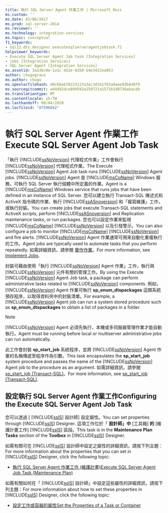 ```yaml
---
title: 執行 SQL Server Agent 作業工作 | Microsoft Docs
ms.custom: ''
ms.date: 03/06/2017
ms.prod: sql-server-2014
ms.reviewer: ''
ms.technology: integration-services
ms.topic: conceptual
f1_keywords:
- sql12.dts.designer.executesqlserveragentjobtask.f1
helpviewer_keywords:
- Execute SQL Server Agent Job task [Integration Services]
- jobs [Integration Services]
- SQL Server Agent [Integration Services]
ms.assetid: 3aa3bc0e-1a1c-452e-81b8-b4e3422ea053
author: chugugrace
ms.author: chugu
ms.openlocfilehash: d0c66eb7022312fa3ec3d161f63a9aee92b840f9
ms.sourcegitcommit: ad4d92dce894592a259721a1571b1d8736abacdb
ms.translationtype: MT
ms.contentlocale: zh-TW
ms.lasthandoff: 08/04/2020
ms.locfileid: "87596842"
---
```

# <a name="execute-sql-server-agent-job-task"></a><span data-ttu-id="4c2fb-102">執行 SQL Server Agent 作業工作</span><span class="sxs-lookup"><span data-stu-id="4c2fb-102">Execute SQL Server Agent Job Task</span></span>
  <span data-ttu-id="4c2fb-103">「執行 [!INCLUDE[ssNoVersion](../../includes/ssnoversion-md.md)] 代理程式作業」工作會執行 [!INCLUDE[ssNoVersion](../../includes/ssnoversion-md.md)] 代理程式作業。</span><span class="sxs-lookup"><span data-stu-id="4c2fb-103">The Execute [!INCLUDE[ssNoVersion](../../includes/ssnoversion-md.md)] Agent Job task runs [!INCLUDE[ssNoVersion](../../includes/ssnoversion-md.md)] Agent jobs.</span></span> [!INCLUDE[ssNoVersion](../../includes/ssnoversion-md.md)] <span data-ttu-id="4c2fb-104">Agent 是 [!INCLUDE[msCoName](../../includes/msconame-md.md)] Windows 服務，可執行 SQL Server 執行個體中所定義的作業。</span><span class="sxs-lookup"><span data-stu-id="4c2fb-104">Agent is a [!INCLUDE[msCoName](../../includes/msconame-md.md)] Windows service that runs jobs that have been defined in an instance of SQL Server.</span></span> <span data-ttu-id="4c2fb-105">您可以建立執行 Transact-SQL 陳述式和 ActiveX 指令碼的作業、執行 [!INCLUDE[ssASnoversion](../../includes/ssasnoversion-md.md)] 和「複寫維護」工作，或執行封裝。</span><span class="sxs-lookup"><span data-stu-id="4c2fb-105">You can create jobs that execute Transact-SQL statements and ActiveX scripts, perform [!INCLUDE[ssASnoversion](../../includes/ssasnoversion-md.md)] and Replication maintenance tasks, or run packages.</span></span> <span data-ttu-id="4c2fb-106">您也可以設定作業來監視 [!INCLUDE[msCoName](../../includes/msconame-md.md)] [!INCLUDE[ssNoVersion](../../includes/ssnoversion-md.md)] 以及引發警示。</span><span class="sxs-lookup"><span data-stu-id="4c2fb-106">You can also configure a job to monitor [!INCLUDE[msCoName](../../includes/msconame-md.md)] [!INCLUDE[ssNoVersion](../../includes/ssnoversion-md.md)] and fire alerts.</span></span> [!INCLUDE[ssNoVersion](../../includes/ssnoversion-md.md)] <span data-ttu-id="4c2fb-107">Agent 作業通常可用來自動化重複執行的工作。</span><span class="sxs-lookup"><span data-stu-id="4c2fb-107">Agent jobs are typically used to automate tasks that you perform repeatedly.</span></span> <span data-ttu-id="4c2fb-108">如需詳細資訊，請參閱 [實作作業](../../ssms/agent/implement-jobs.md)。</span><span class="sxs-lookup"><span data-stu-id="4c2fb-108">For more information, see [Implement Jobs](../../ssms/agent/implement-jobs.md).</span></span>  
  
 <span data-ttu-id="4c2fb-109">封裝可藉由使用「執行 [!INCLUDE[ssNoVersion](../../includes/ssnoversion-md.md)] Agent 作業」工作，執行與 [!INCLUDE[ssNoVersion](../../includes/ssnoversion-md.md)] 元件有關的管理工作。</span><span class="sxs-lookup"><span data-stu-id="4c2fb-109">By using the Execute [!INCLUDE[ssNoVersion](../../includes/ssnoversion-md.md)] Agent Job task, a package can perform administrative tasks related to [!INCLUDE[ssNoVersion](../../includes/ssnoversion-md.md)] components.</span></span> <span data-ttu-id="4c2fb-110">例如， [!INCLUDE[ssNoVersion](../../includes/ssnoversion-md.md)] Agent 作業可執行 **sp_enum_dtspackages** 這類系統預存程序，以取得資料夾中的封裝清單。</span><span class="sxs-lookup"><span data-stu-id="4c2fb-110">For example, a [!INCLUDE[ssNoVersion](../../includes/ssnoversion-md.md)] Agent job can run a system stored procedure such as **sp_enum_dtspackages** to obtain a list of packages in a folder.</span></span>  
  
> [!NOTE]  
>  [!INCLUDE[ssNoVersion](../../includes/ssnoversion-md.md)] <span data-ttu-id="4c2fb-111">Agent 必須先執行，本機或多伺服器管理作業才能自動執行。</span><span class="sxs-lookup"><span data-stu-id="4c2fb-111">Agent must be running before local or multiserver administrative jobs can run automatically.</span></span>  
  
 <span data-ttu-id="4c2fb-112">此工作會封裝 **sp_start_job** 系統程序，並將 [!INCLUDE[ssNoVersion](../../includes/ssnoversion-md.md)] Agent 作業的名稱傳遞至程序作為引數。</span><span class="sxs-lookup"><span data-stu-id="4c2fb-112">This task encapsulates the **sp_start_job** system procedure and passes the name of the [!INCLUDE[ssNoVersion](../../includes/ssnoversion-md.md)] Agent job to the procedure as an argument.</span></span> <span data-ttu-id="4c2fb-113">如需詳細資訊，請參閱 [sp_start_job &#40;Transact-SQL&#41;](/sql/relational-databases/system-stored-procedures/sp-start-job-transact-sql)。</span><span class="sxs-lookup"><span data-stu-id="4c2fb-113">For more information, see [sp_start_job &#40;Transact-SQL&#41;](/sql/relational-databases/system-stored-procedures/sp-start-job-transact-sql).</span></span>  
  
## <a name="configuring-the-execute-sql-server-agent-job-task"></a><span data-ttu-id="4c2fb-114">設定執行 SQL Server Agent 作業工作</span><span class="sxs-lookup"><span data-stu-id="4c2fb-114">Configuring the Execute SQL Server Agent Job Task</span></span>  
 <span data-ttu-id="4c2fb-115">您可以透過 [ [!INCLUDE[ssIS](../../../includes/ssis-md.md)] 設計師] 設定屬性。</span><span class="sxs-lookup"><span data-stu-id="4c2fb-115">You can set properties through [!INCLUDE[ssIS](../../../includes/ssis-md.md)] Designer.</span></span> <span data-ttu-id="4c2fb-116">這項工作位於「 **設計師」中** [工具箱] **的** [維護計畫工作] [!INCLUDE[ssIS](../../../includes/ssis-md.md)] 區段。</span><span class="sxs-lookup"><span data-stu-id="4c2fb-116">This task is in the **Maintenance Plan Tasks** section of the **Toolbox** in [!INCLUDE[ssIS](../../../includes/ssis-md.md)] Designer.</span></span>  
  
 <span data-ttu-id="4c2fb-117">如需有關可在 [!INCLUDE[ssIS](../../../includes/ssis-md.md)] 設計師中設定之屬性的詳細資訊，請按下列主題：</span><span class="sxs-lookup"><span data-stu-id="4c2fb-117">For more information about the properties that you can set in [!INCLUDE[ssIS](../../../includes/ssis-md.md)] Designer, click the following topic:</span></span>  
  
-   [<span data-ttu-id="4c2fb-118">執行 SQL Server Agent 作業工作 &#40;維護計畫&#41;</span><span class="sxs-lookup"><span data-stu-id="4c2fb-118">Execute SQL Server Agent Job Task &#40;Maintenance Plan&#41;</span></span>](../../relational-databases/maintenance-plans/execute-sql-server-agent-job-task-maintenance-plan.md)  
  
 <span data-ttu-id="4c2fb-119">如需有關如何在「 [!INCLUDE[ssIS](../../../includes/ssis-md.md)] 設計師」中設定這些屬性的詳細資訊，請按下列主題：</span><span class="sxs-lookup"><span data-stu-id="4c2fb-119">For more information about how to set these properties in [!INCLUDE[ssIS](../../../includes/ssis-md.md)] Designer, click the following topic:</span></span>  
  
-   [<span data-ttu-id="4c2fb-120">設定工作或容器的屬性</span><span class="sxs-lookup"><span data-stu-id="4c2fb-120">Set the Properties of a Task or Container</span></span>](../set-the-properties-of-a-task-or-container.md)  
  
  

